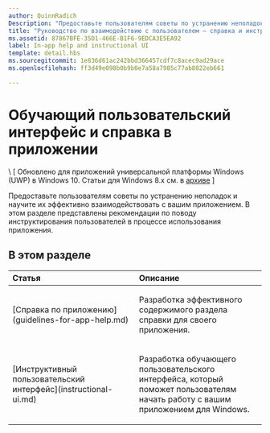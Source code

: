 ```yaml
---
author: QuinnRadich
Description: "Предоставьте пользователям советы по устранению неполадок и научите их эффективно взаимодействовать с вашим приложением. В этом разделе представлены рекомендации по поводу инструктирования пользователей в процессе использования приложения."
title: "Руководство по взаимодействию с пользователем — справка и инструкции"
ms.assetid: 87867BFE-35D1-466E-B1F6-9EDCA3E5EA92
label: In-app help and instructional UI
template: detail.hbs
ms.sourcegitcommit: 1e836d61ac242bbd366457cdf7c8acec9ad29ace
ms.openlocfilehash: ff3d49e098b0b9b0e7a58a7985c77ab8022eb661

---
```


# Обучающий пользовательский интерфейс и справка в приложении 


\ [ Обновлено для приложений универсальной платформы Windows (UWP) в Windows 10. Статьи для Windows 8.x см. в [архиве](http://go.microsoft.com/fwlink/p/?linkid=619132) \]

Предоставьте пользователям советы по устранению неполадок и научите их эффективно взаимодействовать с вашим приложением. В этом разделе представлены рекомендации по поводу инструктирования пользователей в процессе использования приложения.
## В этом разделе
<table>
<colgroup>
<col width="50%" />
<col width="50%" />
</colgroup>
<thead>
<tr class="header">
<th align="left">Статья</th>
<th align="left">Описание</th>
</tr>
</thead>
<tbody>
<tr class="odd">
<td align="left"><p>[Справка по приложению](guidelines-for-app-help.md)</p></td>
<td align="left"><p>Разработка эффективного содержимого раздела справки для своего приложения.</p></td>
</tr>
<tr class="even">
<td align="left"><p>[Инструктивный пользовательский интерфейс](instructional-ui.md)</p></td>
<td align="left"><p>Разработка обучающего пользовательского интерфейса, который поможет пользователям начать работу с вашим приложением для Windows.</p></td>
</tr>
</tbody>
</table>







<!--HONumber=Jun16_HO4-->


